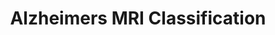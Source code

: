 ---
title: "Alzheimers MRI Classification"
description: "Classify MRI images for level of Alzheimers risk"
tools: "Kubeflow TFX"
image: "alzheimers.png"
---